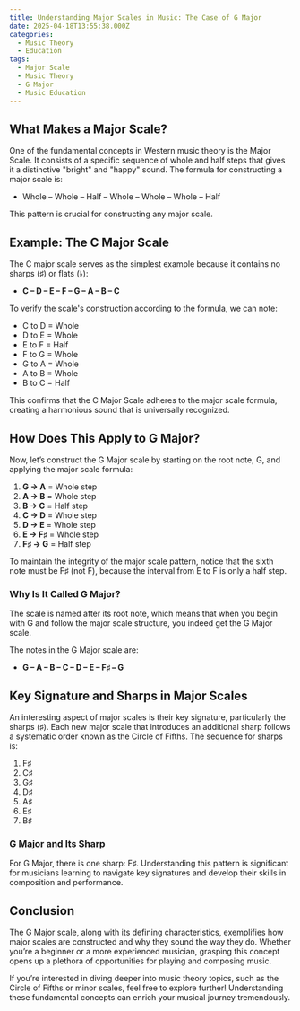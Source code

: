 ```yaml
---
title: Understanding Major Scales in Music: The Case of G Major
date: 2025-04-18T13:55:38.000Z
categories:
  - Music Theory
  - Education
tags:
  - Major Scale
  - Music Theory
  - G Major
  - Music Education
---
```


## What Makes a Major Scale?

One of the fundamental concepts in Western music theory is the Major Scale. It consists of a specific sequence of whole and half steps that gives it a distinctive "bright" and "happy" sound. The formula for constructing a major scale is:

- Whole – Whole – Half – Whole – Whole – Whole – Half

This pattern is crucial for constructing any major scale.

## Example: The C Major Scale

The C major scale serves as the simplest example because it contains no sharps (♯) or flats (♭):

- **C – D – E – F – G – A – B – C**
  
To verify the scale's construction according to the formula, we can note:

- C to D = Whole
- D to E = Whole
- E to F = Half
- F to G = Whole
- G to A = Whole
- A to B = Whole
- B to C = Half

This confirms that the C Major Scale adheres to the major scale formula, creating a harmonious sound that is universally recognized.

## How Does This Apply to G Major?

Now, let’s construct the G Major scale by starting on the root note, G, and applying the major scale formula:

1. **G → A** = Whole step
2. **A → B** = Whole step
3. **B → C** = Half step
4. **C → D** = Whole step
5. **D → E** = Whole step
6. **E → F♯** = Whole step
7. **F♯ → G** = Half step

To maintain the integrity of the major scale pattern, notice that the sixth note must be F♯ (not F), because the interval from E to F is only a half step.

### Why Is It Called G Major?

The scale is named after its root note, which means that when you begin with G and follow the major scale structure, you indeed get the G Major scale. 

The notes in the G Major scale are:

- **G – A – B – C – D – E – F♯ – G**

## Key Signature and Sharps in Major Scales

An interesting aspect of major scales is their key signature, particularly the sharps (♯). Each new major scale that introduces an additional sharp follows a systematic order known as the Circle of Fifths. The sequence for sharps is:

1. F♯
2. C♯
3. G♯
4. D♯
5. A♯
6. E♯
7. B♯

### G Major and Its Sharp

For G Major, there is one sharp: F♯. Understanding this pattern is significant for musicians learning to navigate key signatures and develop their skills in composition and performance.

## Conclusion

The G Major scale, along with its defining characteristics, exemplifies how major scales are constructed and why they sound the way they do. Whether you’re a beginner or a more experienced musician, grasping this concept opens up a plethora of opportunities for playing and composing music.

If you’re interested in diving deeper into music theory topics, such as the Circle of Fifths or minor scales, feel free to explore further! Understanding these fundamental concepts can enrich your musical journey tremendously.